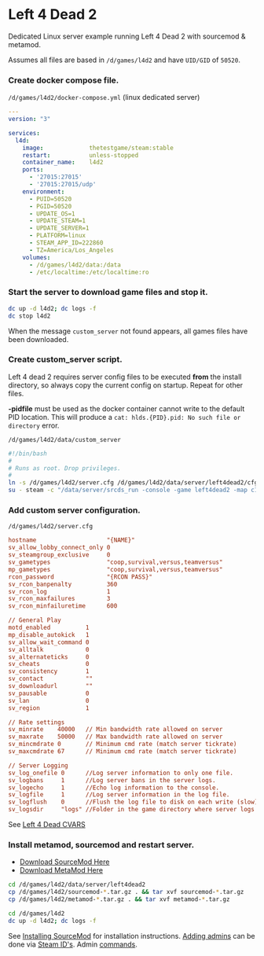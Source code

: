 # Left 4 Dead 2
Dedicated Linux server example running Left 4 Dead 2 with sourcemod & metamod.

Assumes all files are based in `/d/games/l4d2` and have
`UID/GID` of `50520`.

### Create docker compose file.
`/d/games/l4d2/docker-compose.yml` (linux dedicated server)
``` yaml
---
version: "3"

services:
  l4d:
    image:             thetestgame/steam:stable
    restart:           unless-stopped
    container_name:    l4d2
    ports:
      - '27015:27015'
      - '27015:27015/udp'
    environment:
      - PUID=50520
      - PGID=50520
      - UPDATE_OS=1
      - UPDATE_STEAM=1
      - UPDATE_SERVER=1
      - PLATFORM=linux
      - STEAM_APP_ID=222860
      - TZ=America/Los_Angeles
    volumes:
      - /d/games/l4d2/data:/data
      - /etc/localtime:/etc/localtime:ro

```

### Start the server to download game files and stop it.
``` bash
dc up -d l4d2; dc logs -f
dc stop l4d2
```
When the message `custom_server` not found appears, all games files have been
downloaded.

### Create custom_server script.
Left 4 dead 2 requires server config files to be executed **from** the install
directory, so always copy the current config on startup. Repeat for other
files.

**-pidfile** must be used as the docker container cannot write to the default
PID location. This will produce a `cat: hlds.{PID}.pid: No such file or
directory` error.

`/d/games/l4d2/data/custom_server`
``` bash
#!/bin/bash
#
# Runs as root. Drop privileges.
#
ln -s /d/games/l4d2/server.cfg /d/games/l4d2/data/server/left4dead2/cfg/server.cfg 2> /dev/null
su - steam -c "/data/server/srcds_run -console -game left4dead2 -map c1m1_hotel -port 27015 +maxplayers 4 -nohltv +exec /data/server/left4dead2/cfg/server.cfg -pidfile /data/server/l4d2.pid"
```

### Add custom server configuration.
`/d/games/l4d2/server.cfg`
``` ini
hostname                    "{NAME}"
sv_allow_lobby_connect_only 0
sv_steamgroup_exclusive     0
sv_gametypes                "coop,survival,versus,teamversus"
mp_gametypes                "coop,survival,versus,teamversus"
rcon_password               "{RCON PASS}"
sv_rcon_banpenalty          360
sv_rcon_log                 1
sv_rcon_maxfailures         3
sv_rcon_minfailuretime      600

// General Play
motd_enabled          1
mp_disable_autokick   1
sv_allow_wait_command 0
sv_alltalk            0
sv_alternateticks     0
sv_cheats             0
sv_consistency        1
sv_contact            ""
sv_downloadurl        ""
sv_pausable           0
sv_lan                0
sv_region             1

// Rate settings
sv_minrate    40000   // Min bandwidth rate allowed on server
sv_maxrate    50000   // Max bandwidth rate allowed on server
sv_mincmdrate 0       // Minimum cmd rate (match server tickrate)
sv_maxcmdrate 67      // Minimum cmd rate (match server tickrate)

// Server Logging
sv_log_onefile 0      //Log server information to only one file.
sv_logbans     1      //Log server bans in the server logs.
sv_logecho     1      //Echo log information to the console.
sv_logfile     1      //Log server information in the log file.
sv_logflush    0      //Flush the log file to disk on each write (slow).
sv_logsdir     "logs" //Folder in the game directory where server logs will be stored.
```
See [Left 4 Dead CVARS](https://developer.valvesoftware.com/wiki/List_of_L4D2_Cvars)

### Install metamod, sourcemod and restart server.
* [Download SourceMod Here](https://www.sourcemod.net/)
* [Download MetaMod Here](http://www.sourcemm.net/)

``` bash
cd /d/games/l4d2/data/server/left4dead2
cp /d/games/l4d2/sourcemod-*.tar.gz . && tar xvf sourcemod-*.tar.gz
cp /d/games/l4d2/metamod-*.tar.gz . && tar xvf metamod-*.tar.gz

cd /d/games/l4d2
dc up -d l4d2; dc logs -f
```

See [Installing SourceMod](https://wiki.alliedmods.net/Installing_SourceMod) for
installation instructions. [Adding admins](https://wiki.alliedmods.net/Adding_Admins_(SourceMod))
can be done via [Steam ID's](https://steamid.io/). Admin [commands](https://wiki.alliedmods.net/Admin_Commands_(SourceMod)).
